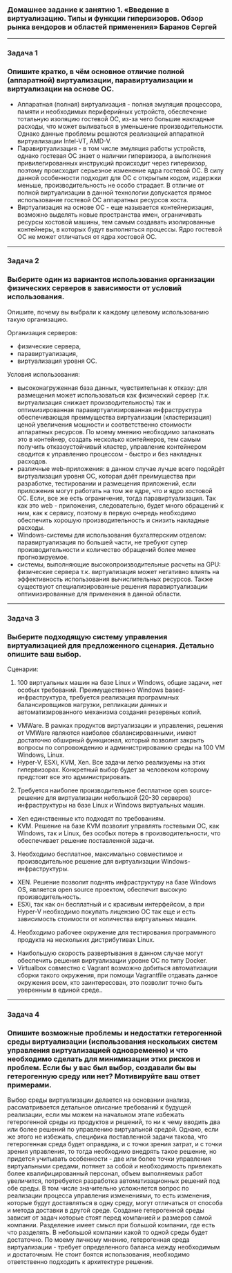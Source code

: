 ### Домашнее задание к занятию 1. «Введение в виртуализацию. Типы и функции гипервизоров. Обзор рынка вендоров и областей применения» Баранов Сергей


---


### Задача 1

### Опишите кратко, в чём основное отличие полной (аппаратной) виртуализации, паравиртуализации и виртуализации на основе ОС.

- Аппаратная (полная) виртуализация - полная эмуляция процессора, памяти и необходимых периферийных устройств, обеспечение тотальную изоляцию гостевой ОС, из-за чего большие накладные расходы, что может выливаться в уменьшение производительности. Однако данные проблемы решаются реализацией аппаратной виртуализации Intel-VT, AMD-V.
- Паравиртуализация - в том числе эмуляция работы устройств, однако гостевая ОС знает о наличии гипервизора, а выполнения привилегированных инструкций происходит через гипервизор, поэтому происходит серьезное изменение ядра гостевой ОС. В силу данной особенности подходит для ОС с открытым кодом, издержки меньше, производительность не особо страдает. В отличие от полной виртуализации в данной технологии допускается прямое использование гостевой ОС аппаратных ресурсов хоста.
- Виртуализация на основе ОС - еще называется контейнеризация, возможно выделять новые пространства имен, ограничивать ресурсы хостовой машины, тем самым создавать изолированные контейнеры, в которых будут выполняться процессы. Ядро гостевой ОС не может отличаться от ядра хостовой ОС.


---


### Задача 2

### Выберите один из вариантов использования организации физических серверов в зависимости от условий использования.

Опишите, почему вы выбрали к каждому целевому использованию такую организацию.

Организация серверов:
- физические сервера,
- паравиртуализация,
- виртуализация уровня ОС.

Условия использования:
- высоконагруженная база данных, чувствительная к отказу: 
для размещения может использоваться как физический сервер (т.к. виртуализация снижает производительность) так и оптимизированная паравиртуализированная инфраструктура обеспечивающая преимущества виртуализации (кластеризация) ценой увеличения мощности и соответственно стоимости аппаратных ресурсов.  По моему мнению необходимо запаковать это в контейнер, создать несколько контейнеров, тем самым получить отказоустойчивый кластер, управление контейнером сводится к управлению процессом - быстро и без накладных расходов.
- различные web-приложения:
в данном случае лучше всего подойдёт виртуализация уровня ОС, которая даёт преимущества при разработке, тестировании и размещения приложений, если приложения могут работать на том же ядре, что и ядро хостовой ОС. Если, все же есть ограничения, тогда паравиртуализация. Так как это web - приложения, следовательно, будет много обращений к ним, как к сервису, поэтому в первую очередь необходимо обеспечить хорошую производительность и снизить накладные расходы. 
- Windows-системы для использования бухгалтерским отделом:
паравиртуализация по большей части, не требуют супер производительности и количество обращений более менее прогнозируемое.
- системы, выполняющие высокопроизводительные расчеты на GPU: 
физические сервера т.к. виртуализация может негативно влиять на эффективность использования вычислительных ресурсов. Также существуют специализированные решения паравиртуализации оптимизированные для применения в данной области.


---


### Задача 3

### Выберите подходящую систему управления виртуализацией для предложенного сценария. Детально опишите ваш выбор.

Сценарии:

1. 100 виртуальных машин на базе Linux и Windows, общие задачи, нет особых требований. Преимущественно Windows based-инфраструктура, требуется реализация программных балансировщиков нагрузки, репликации данных и автоматизированного механизма создания резервных копий.
- VMWare. В рамках продуктов виртуализации и управления, решения от VMWare являются наиболее сбалансированными, имеют достаточно обширный функционал, который позволит закрыть вопросы по сопровождению и администрированию среды на 100 VM Windows, Linux. 
- Hyper-V, ESXi, KVM, Xen. Все задачи легко реализуемы на этих гипервизорах. Конкретный выбор будет за человеком которому предстоит все это администрировать.

2. Требуется наиболее производительное бесплатное open source-решение для виртуализации небольшой (20-30 серверов) инфраструктуры на базе Linux и Windows виртуальных машин.
- Xen единственные кто подходят по требованиям.
- KVM. Решение на базе KVM позволит управлять гостевыми ОС, как Windows, так и Linux, без особых потерь в производительности, что обеспечивает решение поставленной задачи. 

3. Необходимо бесплатное, максимально совместимое и производительное решение для виртуализации Windows-инфраструктуры.
- XEN. Решение позволит поднять инфраструктуру на базе Windows OS, является open source проектом, обеспечит высокую производительность.
- ESXi, так как он бесплатный и с красивым интерфейсом, а при Hyper-V необходимо покупать лицензию ОС так еще и есть зависимость стоимости от количества виртуальных машин.

4. Необходимо рабочее окружение для тестирования программного продукта на нескольких дистрибутивах Linux.
- Наибольшую скорость развертывания в данном случае могут обеспечить решения виртуализации уровне ОС по типу Docker.
- Virtualbox совместно с Vagrant возможно добиться автоматизации сборки такого окружения, при помощи Vagrantfile отдавать данное окружения всем, кто заинтересован, это позволит точно быть уверенным в единой среде..


---


### Задача 4

### Опишите возможные проблемы и недостатки гетерогенной среды виртуализации (использования нескольких систем управления виртуализацией одновременно) и что необходимо сделать для минимизации этих рисков и проблем. Если бы у вас был выбор, создавали бы вы гетерогенную среду или нет? Мотивируйте ваш ответ примерами.

Выбор среды виртуализации делается на основании анализа, рассматривается детальное описание требований к будущей реализации, если мы можем на начальном этапе избежать гетерогенной среды из продуктов и решений, то ни к чему вводить два или более решений по управлению виртуальной средой. Однако, если же этого не избежать, специфика поставленной задачи такова, что гетерогенная среда будет оправдана, и с точки зрения затрат, и с точки зрения управления, то тогда необходимо внедрять такое решение, но придется учитывать особенности - две или более точки управления виртуальными средами, потянет за собой и необходимость привлекать более квалифицированный персонал, объем выполняемых работ увеличится, потребуется разработка автоматизационных решений под обе среды. В том числе значительно усложняется вопрос по реализации процесса управления изменениями, то есть изменения, которые будут доставляться в одну среду, могут отличаться от способа и метода доставки в другой среде. Создание гетерогенной среды зависит от задач которые стоят перед компанией и размеров самой компании. Разделение имеет смысл при большой компании, где есть что разделять. В небольшой компании какой то одной среды будет достаточно. По моему личному мнению, гетерогенная среда виртуализации - требует определенного баланса между необходимым и достаточным. Не стоит боятся использования, необходимо ответственно подходить к архитектуре решения.

